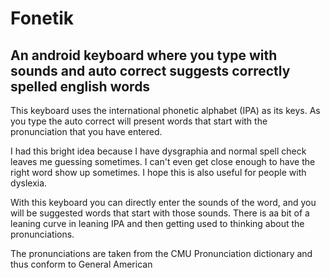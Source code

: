 # Fonetik
## An android keyboard where you type with sounds and auto correct suggests correctly spelled english words

This keyboard uses the international phonetic alphabet (IPA) as its keys. As you type the auto correct will present words that start with the pronunciation that you have entered.

I had this bright idea because I have dysgraphia and normal spell check leaves me guessing sometimes. I can't even get close enough to have the right word show up sometimes. I hope this is also useful for people with dyslexia.

With this keyboard you can directly enter the sounds of the word, and you will be suggested words that start with those sounds. There is aa bit of a leaning curve in leaning IPA and then getting used to thinking about the pronunciations.

The pronunciations are taken from the CMU Pronunciation dictionary and thus conform to General American